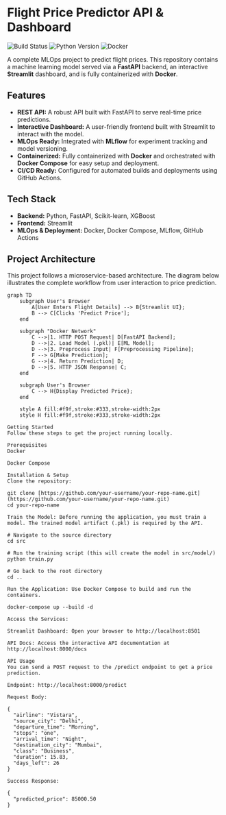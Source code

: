 # Flight Price Predictor API & Dashboard

![Build Status](https://img.shields.io/badge/build-passing-brightgreen) ![Python Version](https://img.shields.io/badge/python-3.8-blue) ![Docker](https://img.shields.io/badge/docker-ready-blue)

A complete MLOps project to predict flight prices. This repository contains a machine learning model served via a **FastAPI** backend, an interactive **Streamlit** dashboard, and is fully containerized with **Docker**.

## Features

- **REST API:** A robust API built with FastAPI to serve real-time price predictions.
- **Interactive Dashboard:** A user-friendly frontend built with Streamlit to interact with the model.
- **MLOps Ready:** Integrated with **MLflow** for experiment tracking and model versioning.
- **Containerized:** Fully containerized with **Docker** and orchestrated with **Docker Compose** for easy setup and deployment.
- **CI/CD Ready:** Configured for automated builds and deployments using GitHub Actions.

## Tech Stack

- **Backend:** Python, FastAPI, Scikit-learn, XGBoost
- **Frontend:** Streamlit
- **MLOps & Deployment:** Docker, Docker Compose, MLflow, GitHub Actions

## Project Architecture

This project follows a microservice-based architecture. The diagram below illustrates the complete workflow from user interaction to price prediction.

```mermaid
graph TD
    subgraph User's Browser
        A[User Enters Flight Details] --> B{Streamlit UI};
        B --> C[Clicks 'Predict Price'];
    end

    subgraph "Docker Network"
        C -->|1. HTTP POST Request| D[FastAPI Backend];
        D -->|2. Load Model (.pkl)| E[ML Model];
        D -->|3. Preprocess Input| F[Preprocessing Pipeline];
        F --> G[Make Prediction];
        G -->|4. Return Prediction| D;
        D -->|5. HTTP JSON Response| C;
    end

    subgraph User's Browser
        C --> H{Display Predicted Price};
    end

    style A fill:#f9f,stroke:#333,stroke-width:2px
    style H fill:#f9f,stroke:#333,stroke-width:2px

Getting Started
Follow these steps to get the project running locally.

Prerequisites
Docker

Docker Compose

Installation & Setup
Clone the repository:

git clone [https://github.com/your-username/your-repo-name.git](https://github.com/your-username/your-repo-name.git)
cd your-repo-name

Train the Model: Before running the application, you must train a model. The trained model artifact (.pkl) is required by the API.

# Navigate to the source directory
cd src

# Run the training script (this will create the model in src/model/)
python train.py

# Go back to the root directory
cd ..

Run the Application: Use Docker Compose to build and run the containers.

docker-compose up --build -d

Access the Services:

Streamlit Dashboard: Open your browser to http://localhost:8501

API Docs: Access the interactive API documentation at http://localhost:8000/docs

API Usage
You can send a POST request to the /predict endpoint to get a price prediction.

Endpoint: http://localhost:8000/predict

Request Body:

{
  "airline": "Vistara",
  "source_city": "Delhi",
  "departure_time": "Morning",
  "stops": "one",
  "arrival_time": "Night",
  "destination_city": "Mumbai",
  "class": "Business",
  "duration": 15.83,
  "days_left": 26
}

Success Response:

{
  "predicted_price": 85000.50
}


